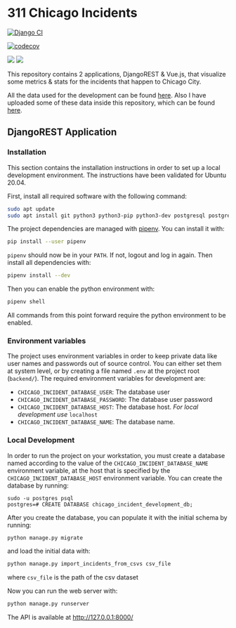 # 311 Chicago Incidents

[![Django CI](https://github.com/VangelisTsiatouras/311-chicago-incidents/workflows/Django%20CI/badge.svg)](https://github.com/VangelisTsiatouras/311-chicago-incidents/actions)

[![codecov](https://codecov.io/gh/VangelisTsiatouras/311-chicago-incidents/branch/main/graph/badge.svg?token=2FOFQE6PH3)](https://codecov.io/gh/VangelisTsiatouras/311-chicago-incidents)

<img src="https://img.shields.io/badge/django%20-%23092E20.svg?&style=for-the-badge&logo=django&logoColor=white"/>

<img src ="https://img.shields.io/badge/postgres-%23316192.svg?&style=for-the-badge&logo=postgresql&logoColor=white"/>

This repository contains 2 applications, DjangoREST &amp; Vue.js, that visualize some metrics &amp; stats for the incidents that happen to Chicago City.

All the data used for the development can be found [here](https://www.kaggle.com/chicago/chicago-311-service-requests
). Also I have uploaded some of these data inside this repository, which can be found [here](https://github.com/VangelisTsiatouras/311-chicago-incidents/tree/main/assist_material/datasets/zip).

## DjangoREST Application

### Installation

This section contains the installation instructions in order to set up a local development environment. The instructions
have been validated for Ubuntu 20.04.

First, install all required software with the following command:

```bash
sudo apt update
sudo apt install git python3 python3-pip python3-dev postgresql postgresql-contrib 
```

The project dependencies are managed with [pipenv](https://docs.pipenv.org/en/latest/). You can install it with:

```bash
pip install --user pipenv
```

`pipenv` should now be in your `PATH`. If not, logout and log in again. Then install all dependencies with:

```bash
pipenv install --dev
```

Then you can enable the python environment with:

```bash
pipenv shell
```

All commands from this point forward require the python environment to be enabled.

### Environment variables

The project uses environment variables in order to keep private data like user names and passwords out of source
control. You can either set them at system level, or by creating a file named `.env` at the project root (`backend/`). 
The required environment variables for development are:

* `CHICAGO_INCIDENT_DATABASE_USER`: The database user
* `CHICAGO_INCIDENT_DATABASE_PASSWORD`: The database user password 
* `CHICAGO_INCIDENT_DATABASE_HOST`: The database host. _For local development use_
 `localhost`
* `CHICAGO_INCIDENT_DATABASE_NAME`: The database name.

### Local Development
In order to run the project on your workstation, you must create a database named according to the value of the
`CHICAGO_INCIDENT_DATABASE_NAME` environment variable, at the host that is specified by the
`CHICAGO_INCIDENT_DATABASE_HOST` environment variable. You can create the database by running:

```
sudo -u postgres psql
postgres=# CREATE DATABASE chicago_incident_development_db;
```

After you create the database, you can populate it with the initial schema by running:

```bash
python manage.py migrate
```

and load the initial data with:

```bash
python manage.py import_incidents_from_csvs csv_file
```

where `csv_file` is the path of the csv dataset

Now you can run the web server with:

```bash
python manage.py runserver
```

The API is available at http://127.0.0.1:8000/
